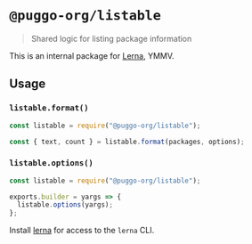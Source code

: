 # `@puggo-org/listable`

> Shared logic for listing package information

This is an internal package for [Lerna](https://github.com/lerna/lerna/#readme), YMMV.

## Usage

### `listable.format()`

```js
const listable = require("@puggo-org/listable");

const { text, count } = listable.format(packages, options);
```

### `listable.options()`

```js
const listable = require("@puggo-org/listable");

exports.builder = yargs => {
  listable.options(yargs);
};
```

Install [lerna](https://www.npmjs.com/package/lerna) for access to the `lerna` CLI.
